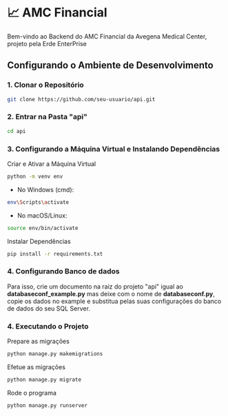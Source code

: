# 📈 AMC Financial

Bem-vindo ao Backend do AMC Financial da Avegena Medical Center, projeto pela Erde EnterPrise

## Configurando o Ambiente de Desenvolvimento

### 1. Clonar o Repositório

```bash
git clone https://github.com/seu-usuario/api.git
```


### 2. Entrar na Pasta "api"

```bash
cd api
```


### 3. Configurando a Máquina Virtual e Instalando Dependências

Criar e Ativar a Máquina Virtual

```bash
python -m venv env
```
- No Windows (cmd):

```bash
env\Scripts\activate
```
- No macOS/Linux:

```bash
source env/bin/activate
```

Instalar Dependências
```bash
pip install -r requirements.txt
```

### 4. Configurando Banco de dados
Para isso, crie um documento na raiz do projeto "api" igual ao **databaseconf_example.py** mas deixe com o nome de **databaseconf.py**, copie os dados no example e substitua pelas suas configurações do banco de dados do seu SQL Server.

### 4. Executando o Projeto

Prepare as migrações
```bash
python manage.py makemigrations 
```

Efetue as migrações
```bash
python manage.py migrate 
```
Rode o programa
```bash
python manage.py runserver
```
